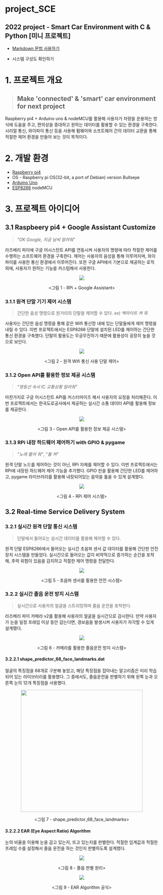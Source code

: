 # project_SCE

## 2022 project - Smart Car Environment with C & Python [미니 프로젝트]

* [Markdown 문법 사용하기](http://whatismarkdown.com/)


* 시스템 구성도 확인하기


# 1. 프로젝트 개요
> ## Make 'connected' & 'smart' car environment for next project
Raspberry pi4 + Arduino uno & nodeMCU를 활용해 사용자가 차량을 운용하는 방식에 도움을 주고, 편의성을 증대하고 원하는 데이터를 활용할 수 있는 환경을 구축한다. 시리얼 통신, 와이파이 통신 등을 사용해 펌웨어와 소프트웨어 간의 데이터 교환을 통해 적절한 제어 환경을 만들어 보는 것이 목적이다.


# 2. 개발 환경
* [Raspberry pi4](https://www.raspberrypi.com/products/raspberry-pi-4-model-b/) 
* OS - Raspberry pi OS(32-bit, a port of Debian) version Bullseye
* [Arduino Uno](https://docs.arduino.cc/hardware/uno-rev3)
* [ESP8266](https://arduino-esp8266.readthedocs.io/en/latest/) nodeMCU


# 3. 프로젝트 아이디어
## 3.1 Raspbeery pi4 + Google Assistant Customize
> *"OK Google, 지금 날씨 알려줘"*

라즈베리 파이에 구글 어시스턴트 API를 연동시켜 사용자의 명령에 따라 적절한 제어를 수행하는 소프트웨어 환경을 구축한다. 제어는 사용자의 음성을 통해 이루어지며, 와이파이를 사용한 통신 환경에서 이루어진다. 또한 구글 API에서 기본으로 제공하는 로직 외에, 사용자가 원하는 기능을 커스텀해서 사용한다.

<p align ="center"><img src="./img/rpi_gs.PNG"></p>

<p align ="center"><그림 1 - RPi + Google Assistant></p>

### 3.1.1 원격 단말 기기 제어 시스템
> 간단한 음성 명령으로 원거리의 단말을 제어할 수 있다. *ex) 백라이트 켜 줘*

사용자는 간단한 음성 명령을 통해 같은 Wifi 통신망 내에 있는 단말들에게 제어 명령을 내릴 수 있다. 이번 프로젝트에서는 ESP8266 단말에 설치된 LED를 제어하는 간단한 통신 환경을 구축했다. 단말의 활용도는 무궁무진하기 때문에 활용성이 굉장히 높을 것으로 보인다.

<p align ="center"><img src="./img/remote_node_control.PNG"></p>

<p align ="center"><그림 2 - 원격 Wifi 통신 사용 단말 제어></p>

### 3.1.2 Open API를 활용한 정보 제공 시스템
> *"영동선 속사 IC 교통상황 알려줘"*

마찬가지로 구글 어시스턴트 API를 커스터마이즈 해서 사용자의 요청을 처리해준다. 이번 프로젝트에서는 한국도로공사에서 제공하는 실시간 소통 데이터 API를 활용해 정보를 제공한다.

<p align ="center"><img src="./img/request_openapi_response.PNG"></p>

<p align ="center"><그림 3 - Open API를 활용한 정보 제공 시스템></p>

### 3.1.3 RPi 내장 하드웨어 제어하기 with GPIO & pygame
> *"노래 틀어 줘"*, *"불 켜"*

원격 단말 노드를 제어하는 것이 아닌, RPi 자체를 제어할 수 있다. 이번 프로젝트에서는 RPi에 내장된 하드웨어 제어 기능을 추가했다. GPIO 핀을 활용해 간단한 LED를 제어하고, pygame 라이브러리를 활용해 내장되어있는 음악을 틀을 수 있게 설계했다.

<p align ="center"><img src="./img/rpi_control.PNG"></p>

<p align ="center"><그림 4 - RPi 제어 시스템></p>

## 3.2 Real-time Service Delivery System
### 3.2.1 실시간 원격 단말 통신 시스템
> 단말에서 들어오는 실시간 데이터를 활용해 제어할 수 있다.

원격 단말 ESP8266에서 들어오는 실시간 초음파 센서 값 데이터를 활용해 간단한 안전 장치 시스템을 만들었다. 실시간으로 들어오는 값이 비약적으로 증가하는 순간을 포착해, 추락 위험이 있음을 감지하고 적절한 제어 명령을 전달한다.

<p align ="center"><img src="./img/remote_node_real_time.PNG"></p>
<p align ="center"><그림 5 - 초음파 센서를 활용한 안전 시스템></p>

### 3.2.2 실시간 졸음 운전 방지 시스템
> 실시간으로 사용자의 얼굴을 스트리밍하며 졸음 운전을 포착한다.

라즈베리 파이 카메라 v2를 활용해 사용자의 얼굴을 실시간으로 감시한다. 만약 사용자가 눈을 일정 프레임 이상 동안 감는다면, 경보음을 발생시켜 사용자가 자각할 수 있게 설계했다.

<p align ="center"><img src="./img/prevent_drowsy.PNG"></p>
<p align ="center"><그림 6 - 카메라를 활용한 졸음운전 방지 시스템></p>

#### 3.2.2.1 shape_predictor_68_face_landmarks.dat
얼굴의 특징점을 68개로 구분해 놓았고, 해당 특징점을 잡아내는 알고리즘은 미리 학습되어 있는 라이브러리를 활용했다. 그 중에서도, 졸음운전을 판별하기 위해 왼쪽 눈과 오른쪽 눈의 12개 특징점을 사용했다.

<p align ="center"><img src="./img/shape_68.png" width="400" height="400"></p>
<p align ="center"><그림 7 - shape_predictor_68_face_landmarks></p>

#### 3.2.2.2 EAR (Eye Aspect Ratio) Algorithm
눈의 비율을 이용해 눈을 감고 있는지, 뜨고 있는지를 판별한다. 적절한 임계값과 적절한 프레임 수를 설정해서 졸음 운전을 하는 것인지 판별하도록 설계했다.

<p align ="center"><img src="./img/ear_priciple.webp"></p>
<p align ="center"><그림 8 - 졸음 판별 원리></p>

<p align ="center"><img src="./img/ear_algorithm.webp"></p>
<p align ="center"><그림 9 - EAR Algorithm 공식></p>